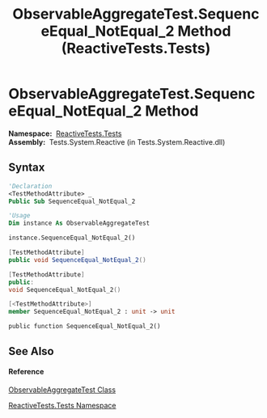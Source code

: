 ﻿---
title: ObservableAggregateTest.SequenceEqual_NotEqual_2 Method  (ReactiveTests.Tests)
TOCTitle: SequenceEqual_NotEqual_2 Method
ms:assetid: M:ReactiveTests.Tests.ObservableAggregateTest.SequenceEqual_NotEqual_2
ms:mtpsurl: https://msdn.microsoft.com/en-us/library/reactivetests.tests.observableaggregatetest.sequenceequal_notequal_2(v=VS.103)
ms:contentKeyID: 36619499
ms.date: 06/28/2011
mtps_version: v=VS.103
f1_keywords:
- ReactiveTests.Tests.ObservableAggregateTest.SequenceEqual_NotEqual_2
dev_langs:
- CSharp
- JScript
- VB
- FSharp
- c++
---

# ObservableAggregateTest.SequenceEqual\_NotEqual\_2 Method

**Namespace:**  [ReactiveTests.Tests](hh289046\(v=vs.103\).md)  
**Assembly:**  Tests.System.Reactive (in Tests.System.Reactive.dll)

## Syntax

``` vb
'Declaration
<TestMethodAttribute> _
Public Sub SequenceEqual_NotEqual_2
```

``` vb
'Usage
Dim instance As ObservableAggregateTest

instance.SequenceEqual_NotEqual_2()
```

``` csharp
[TestMethodAttribute]
public void SequenceEqual_NotEqual_2()
```

``` c++
[TestMethodAttribute]
public:
void SequenceEqual_NotEqual_2()
```

``` fsharp
[<TestMethodAttribute>]
member SequenceEqual_NotEqual_2 : unit -> unit 
```

``` jscript
public function SequenceEqual_NotEqual_2()
```

## See Also

#### Reference

[ObservableAggregateTest Class](hh314823\(v=vs.103\).md)

[ReactiveTests.Tests Namespace](hh289046\(v=vs.103\).md)


